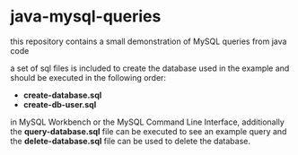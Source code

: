 # java-mysql-queries

this repository contains a small demonstration of MySQL queries from java code

a set of sql files is included to create the database used in the example
and should be executed in the following order:

* **create-database.sql**
* **create-db-user.sql**

in MySQL Workbench or the MySQL Command Line Interface, additionally the
**query-database.sql** file can be executed to see an example query and the
**delete-database.sql** file can be used to delete the database. 
